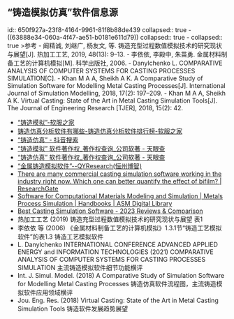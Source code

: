 ## “铸造模拟仿真”软件信息源
id:: 650f927a-23f8-4164-9961-81f8b88de439
collapsed:: true
	- ((63888e34-060a-4f47-ae51-b0181e611d79))
	  collapsed:: true
		- collapsed:: true
		  >参考
			- 阚精诚, 刘继广, 杨友文, 等. 铸造充型过程数值模拟技术的研究现状与展望[J]. 热加工工艺, 2019, 48(13): 9–13.
			- 李依依, 李殿中, 朱苗勇. 金属材料制备工艺的计算机模拟[M]. 科学出版社, 2006.
			- Danylchenko L. COMPARATIVE ANALYSIS OF COMPUTER SYSTEMS FOR CASTING PROCESSES SIMULATION[C].
			- Khan M A A, Sheikh A K. A Comparative Study of Simulation Software for Modelling Metal Casting Processes[J]. International Journal of Simulation Modelling, 2018, 17(2): 197–209.
			- Khan M A A, Sheikh A K. Virtual Casting: State of the Art in Metal Casting Simulation Tools[J]. The Journal of Engineering Research [TJER], 2018, 15(2): 42.
- [“铸造模拟”-软服之家](https://www.ruanfujia.com/search/?kw=%E9%93%B8%E9%80%A0%E6%A8%A1%E6%8B%9F&act=software)
- [铸造仿真分析软件有哪些-铸造仿真分析软件排行榜-软服之家](https://www.ruanfujia.com/function/casting/)
- [“铸造仿真” - 抖音搜索](https://www.douyin.com/search/%E9%93%B8%E9%80%A0%E4%BB%BF%E7%9C%9F?enter_from=others_homepage&aid=ff855ecd-173d-4cbe-ac0e-ceb470a1742e&source=normal_search)
- [“铸造模拟” 软件著作权_著作权查询_公司软著 - 天眼查](https://banquan.tianyancha.com/rj/search/%E9%93%B8%E9%80%A0%E6%A8%A1%E6%8B%9F)
- [“铸造仿真” 软件著作权_著作权查询_公司软著 - 天眼查](https://banquan.tianyancha.com/rj/search/%E9%93%B8%E9%80%A0%E4%BB%BF%E7%9C%9F)
- [“金属铸造模拟软件”--QYResearch(恒州博智)](https://www.qyresearch.com.cn/search?Keyword=%E9%87%91%E5%B1%9E%E9%93%B8%E9%80%A0%E6%A8%A1%E6%8B%9F%E8%BD%AF%E4%BB%B6)
- [There are many commercial casting simulation software working in the industry right now. Which one can better quantify the effect of bifilm? | ResearchGate](https://www.researchgate.net/post/There-are-many-commercial-casting-simulation-software-working-in-the-industry-right-now-Which-one-can-better-quantify-the-effect-of-bifilm)
- [Software for Computational Materials Modeling and Simulation | Metals Process Simulation | Handbooks | ASM Digital Library](https://dl.asminternational.org/handbooks/edited-volume/58/chapter-abstract/681908/Software-for-Computational-Materials-Modeling-and?redirectedFrom=fulltext)
- [Best Casting Simulation Software - 2023 Reviews & Comparison](https://sourceforge.net/software/casting-simulation/)
- 热加工工艺 (2019) 铸造充型过程数值模拟技术的研究现状与展望 表1
- 李依依 等 (2006) 《金属材料制备工艺的计算机模拟》1.3.1节“铸造工艺模拟软件”的表1.3 铸造工艺模拟软件
- L. Danylchenko INTERNATIONAL CONFERENCE ADVANCED APPLIED ENERGY and INFORMATION TECHNOLOGIES (2021) COMPARATIVE ANALYSIS OF COMPUTER SYSTEMS FOR CASTING PROCESSES SIMULATION 主流铸造模拟软件细节功能横评
- Int. J. Simul. Model. (2018) A Comparative Study of Simulation Software for Modelling Metal Casting Processes 铸造仿真软件流程图，主流铸造模拟软件应用领域横评
- Jou. Eng. Res. (2018) Virtual Casting: State of the Art in Metal Casting Simulation Tools 铸造软件发展趋势展望